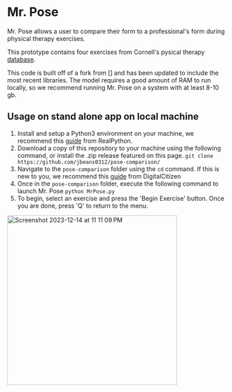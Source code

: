 # Mr. Pose

Mr. Pose allows a user to compare their form to a professional's form during physical therapy exercises.

This prototype contains four exercises from Cornell's pysical therapy [database](https://health.cornell.edu/services/physical-therapy-massage/pt-exercise-videos).

This code is built off of a fork from [] and has been updated to include the most recent libraries. The model requires a good amount of RAM to run locally, so we recommend running Mr. Pose on a system with at least 8-10 gb.

## Usage on stand alone app on local machine
1. Install and setup a Python3 environment on your machine, we recommend this [guide](https://realpython.com/installing-python/) from RealPython.
2. Download a copy of this repository to your machine using the following command, or install the .zip release featured on this page.
   `git clone https://github.com/jbeans0312/pose-comparison/`
3. Navigate to the `pose-comparison` folder using the `cd` command. If this is new to you, we recommend this [guide](https://www.digitalcitizen.life/command-prompt-how-use-basic-commands/) from DigitalCitizen
4. Once in the `pose-comparison` folder, execute the following command to launch Mr. Pose
    `python MrPose.py`
5. To begin, select an exercise and press the 'Begin Exercise' button. Once you are done, press 'Q' to return to the menu.
<img width="392" alt="Screenshot 2023-12-14 at 11 11 09 PM" src="https://github.com/jbeans0312/pose-comparison/assets/79337640/09b8e1c2-7e1b-405b-978c-f95052d7696d">
